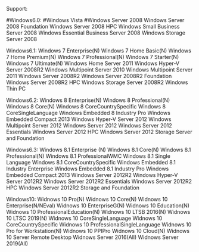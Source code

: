 Support:

#Windows6.0:
#Windows Vista
#Windows Server 2008
Windows Server 2008 Foundation
Windows Server 2008 HPC
Windows Small Business Server 2008
Windows Essential Business Server 2008
Windows Storage Server 2008

Windows6.1:
Windows 7 Enterprise(N)
Windows 7 Home Basic(N)
Windows 7 Home Premium(N)
Windows 7 Professional(N)
Windows 7 Starter(N)
Windows 7 Ultimate(N)
Windows Home Server 2011
Windows Hyper-V Server 2008R2
Windows Multipoint Server 2010
Windows Multipoint Server 2011
Windows Server 2008R2
Windows Server 2008R2 Foundation
Windows Server 2008R2 HPC
Windows Storage Server 2008R2
Windows Thin PC

Windows6.2:
Windows 8 Enterprise(N)
Windows 8 Professional(N)
Windows 8 Core(N)
Windows 8 CoreCountrySpecific
Windows 8 CoreSingleLanguage
Windows Embedded 8 Industry Pro
Windows Embedded Compact 2013
Windows Hyper-V Server 2012
Windows Multipoint Server 2012
Windows Server 2012
Windows Server 2012 Essentials
Windows Server 2012 HPC
Windows Server 2012 Storage Server and Foundation

Windows6.3:
Windows 8.1 Enterprise (N)
Windows 8.1 Core(N)
Windows 8.1 Professional(N)
Windows 8.1 ProfessionalWMC
Windows 8.1 Single Language
Windows 8.1 CoreCountrySpecific
Windows Embedded 8.1 Industry Enterprise
Windows Embedded 8.1 Industry Pro 
Windows Embedded Compact 2013
Windows Server 2012R2
Windows Hyper-V Server 2012R2
Windows Server 2012R2 Essentials
Windows Server 2012R2 HPC
Windows Server 2012R2 Storage and Foundation

Windows10:
Widnows 10 Pro(N)
Widnows 10 Core(N)
Widnows 10 Enterprise(N/NEval)
Widnows 10 EnterpriseG(N)
Widnows 10 Education(N)
Widnows 10 ProfessionalEducation(N)
Widnows 10 LTSB 2016(N)
Widnows 10 LTSC 2019(N)
Widnows 10 CoreSingleLanguage
Widnows 10 CoreCountrySpecific
Widnows 10 ProfessionalSingleLanguage
Widnows 10 Pro for Workstation(N)
Widnows 10 PPIPro
Widnows 10 Cloud(N)
Widnows 10 Server Remote Desktop
Widnows Server 2016(All)
Widnows Server 2019(All)
